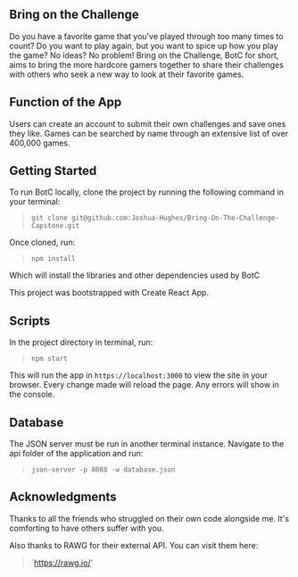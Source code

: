 ## Bring on the Challenge ##
Do you have a favorite game that you've played through too many times to count? Do you want to play again, but you want to spice up how you play the game? No ideas? No problem! Bring on the Challenge, BotC for short, aims to bring the more hardcore gamers together to share their challenges with others who seek a new way to look at their favorite games.

## Function of the App ##
Users can create an account to submit their own challenges and save ones they like. Games can be searched by name through an extensive list of over 400,000 games.

## Getting Started ##
To run BotC locally, clone the project by running the following command in your terminal:
> `git clone git@github.com:Joshua-Hughes/Bring-On-The-Challenge-Capstone.git`

Once cloned, run:
> `npm install`

Which will install the libraries and other dependencies used by BotC

This project was bootstrapped with Create React App.

## Scripts ##
In the project directory in terminal, run:
>`npm start`

This will run the app in `https://localhost:3000` to view the site in your browser.
Every change made will reload the page. Any errors will show in the console.

## Database ##
The JSON server must be run in another terminal instance.
Navigate to the api folder of the application and run:
>`json-server -p 8088 -w database.json`

## Acknowledgments ##
Thanks to all the friends who struggled on their own code alongside me. It's comforting to have others suffer with you.

Also thanks to RAWG for their external API. You can visit them here:
>`https://rawg.io/'